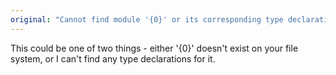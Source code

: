 ```yaml
---
original: "Cannot find module '{0}' or its corresponding type declarations."
---
```


This could be one of two things - either '{0}' doesn't exist on your file system, or I can't find any type declarations for it.
